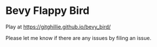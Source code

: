 # Bevy Flappy Bird

Play at https://gitghillie.github.io/bevy_bird/

Please let me know if there are any issues by filing an issue.
